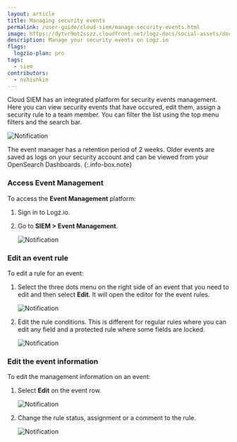 ```yaml
---
layout: article
title: Managing security events
permalink: /user-guide/cloud-siem/manage-security-events.html
image: https://dytvr9ot2sszz.cloudfront.net/logz-docs/social-assets/docs-social.jpg
description: Manage your security events on Logz.io
flags:
  logzio-plan: pro
tags:
  - siem
contributors:
  - nshishkin
---
```


Cloud SIEM has an integrated platform for security events management. Here you can view security events that have occured, edit them, assign a security rule to a team member. You can filter the list using the top menu filters and the search bar.

   ![Notification](https://dytvr9ot2sszz.cloudfront.net/logz-docs/siem-quick-start/event_management-2.png)




The event manager has a retention period of 2 weeks. Older events are saved as logs on your security account and can be viewed from your OpenSearch Dashboards.
{:.info-box.note}



### Access Event Management

To access the **Event Management** platform:


1. Sign in to Logz.io.

2. Go to **SIEM > Event Management**.

   ![Notification](https://dytvr9ot2sszz.cloudfront.net/logz-docs/siem-quick-start/event_management-1.png)




### Edit an event rule

To edit a rule for an event:


1. Select the three dots menu on the right side of an event that you need to edit and then select **Edit**. It will open the editor for the event rules.

   ![Notification](https://dytvr9ot2sszz.cloudfront.net/logz-docs/siem-quick-start/event_management-3.png)


2. Edit the rule conditions. This is different for regular rules where you can edit any field and a protected rule where some fields are locked.

   ![Notification](https://dytvr9ot2sszz.cloudfront.net/logz-docs/siem-quick-start/event_management-4.png)



### Edit the event information

To edit the management information on an event:


1. Select **Edit** on the event row.

   ![Notification](https://dytvr9ot2sszz.cloudfront.net/logz-docs/siem-quick-start/event_management-5.png)


2. Change the rule status, assignment or a comment to the rule.

   ![Notification](https://dytvr9ot2sszz.cloudfront.net/logz-docs/siem-quick-start/event_management-6.png)
